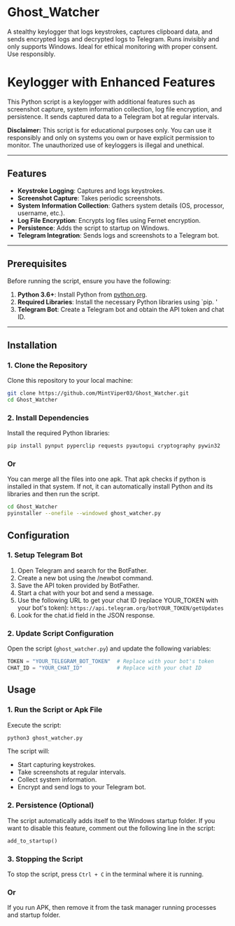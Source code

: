 # Ghost_Watcher
A stealthy keylogger that logs keystrokes, captures clipboard data, and sends encrypted logs and decrypted logs to Telegram. Runs invisibly and only supports Windows. Ideal for ethical monitoring with proper consent. Use responsibly.

# Keylogger with Enhanced Features

This Python script is a keylogger with additional features such as screenshot capture, system information collection, log file encryption, and persistence. It sends captured data to a Telegram bot at regular intervals.

**Disclaimer:** This script is for educational purposes only. You can use it responsibly and only on systems you own or have explicit permission to monitor. The unauthorized use of keyloggers is illegal and unethical.

---

## Features

- **Keystroke Logging**: Captures and logs keystrokes.
- **Screenshot Capture**: Takes periodic screenshots.
- **System Information Collection**: Gathers system details (OS, processor, username, etc.).
- **Log File Encryption**: Encrypts log files using Fernet encryption.
- **Persistence**: Adds the script to startup on Windows.
- **Telegram Integration**: Sends logs and screenshots to a Telegram bot.

---

## Prerequisites

Before running the script, ensure you have the following:

1. **Python 3.6+**: Install Python from [python.org](https://www.python.org/).
2. **Required Libraries**: Install the necessary Python libraries using `pip. '
3. **Telegram Bot**: Create a Telegram bot and obtain the API token and chat ID.

---

## Installation

### 1. Clone the Repository

Clone this repository to your local machine:

```bash
git clone https://github.com/MintViper03/Ghost_Watcher.git
cd Ghost_Watcher
```

### 2. Install Dependencies

Install the required Python libraries:

```bash
pip install pynput pyperclip requests pyautogui cryptography pywin32
```
### Or

You can merge all the files into one apk. That apk checks if python is installed in that system. If not, it can automatically install Python and its libraries and then run the script.

```bash
cd Ghost_Watcher
pyinstaller --onefile --windowed ghost_watcher.py
```

## Configuration

### 1. Setup Telegram Bot
1. Open Telegram and search for the BotFather.
2. Create a new bot using the /newbot command.
3. Save the API token provided by BotFather.
4. Start a chat with your bot and send a message.
5. Use the following URL to get your chat ID (replace YOUR_TOKEN with your bot's token):
   `https://api.telegram.org/botYOUR_TOKEN/getUpdates`
6. Look for the chat.id field in the JSON response.

### 2. Update Script Configuration
Open the script (`ghost_watcher.py`) and update the following variables:

```Python
TOKEN = "YOUR_TELEGRAM_BOT_TOKEN"  # Replace with your bot's token
CHAT_ID = "YOUR_CHAT_ID"           # Replace with your chat ID
```

## Usage

### 1. Run the Script or Apk File

Execute the script:

```bash
python3 ghost_watcher.py
```
The script will:
- Start capturing keystrokes.
- Take screenshots at regular intervals.
- Collect system information.
- Encrypt and send logs to your Telegram bot.

### 2. Persistence (Optional)
The script automatically adds itself to the Windows startup folder. If you want to disable this feature, comment out the following line in the script:
```Python
add_to_startup()
```

### 3. Stopping the Script
To stop the script, press `Ctrl + C` in the terminal where it is running.
### Or
If you run APK, then remove it from the task manager running processes and startup folder.


